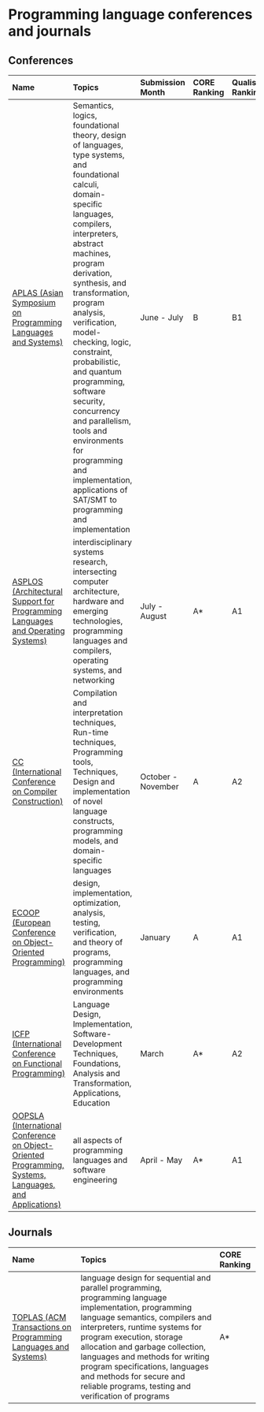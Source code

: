 # Programming language conferences and journals


## Conferences

| Name | Topics | Submission Month | CORE Ranking | Qualis Ranking | ERA Ranking |
| :--- | :----- | :--------------- | :----------- | :------------- | :---------- |
| [APLAS (Asian Symposium on Programming Languages and Systems)](https://conf.researchr.org/series/aplas) | Semantics, logics, foundational theory, design of languages, type systems, and foundational calculi, domain-specific languages, compilers, interpreters, abstract machines, program derivation, synthesis, and transformation, program analysis, verification, model-checking, logic, constraint, probabilistic, and quantum programming, software security, concurrency and parallelism, tools and environments for programming and implementation, applications of SAT/SMT to programming and implementation | June - July | B | B1 | B |
| [ASPLOS (Architectural Support for Programming Languages and Operating Systems)](https://www.sigplan.org/Conferences/ASPLOS/) | interdisciplinary systems research, intersecting computer architecture, hardware and emerging technologies, programming languages and compilers, operating systems, and networking | July - August | A* | A1 | A |
| [CC (International Conference on Compiler Construction)](https://conf.researchr.org/series/CC) | Compilation and interpretation techniques, Run-time techniques, Programming tools, Techniques, Design and implementation of novel language constructs, programming models, and domain-specific languages | October - November | A | A2 | A |
| [ECOOP (European Conference on Object-Oriented Programming)](https://2021.ecoop.org/series/ecoop) | design, implementation, optimization, analysis, testing, verification, and theory of programs, programming languages, and programming environments | January | A | A1 | A |
| [ICFP (International Conference on Functional Programming)](https://www.icfpconference.org) | Language Design, Implementation, Software-Development Techniques, Foundations, Analysis and Transformation, Applications, Education | March | A* | A2 | A |
| [OOPSLA (International Conference on Object-Oriented Programming, Systems, Languages, and Applications)](https://2020.splashcon.org/series/splash) | all aspects of programming languages and software engineering | April - May | A* | A1 | A |


## Journals

| Name | Topics | CORE Ranking |
| :--- | :----- | :------ |
| [TOPLAS (ACM Transactions on Programming Languages and Systems)](https://dl.acm.org/journal/toplas) | language design for sequential and parallel programming, programming language implementation, programming language semantics, compilers and interpreters, runtime systems for program execution, storage allocation and garbage collection, languages and methods for writing program specifications, languages and methods for secure and reliable programs, testing and verification of programs | A* |
